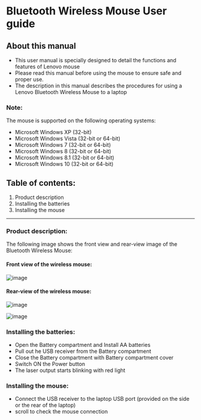 # Bluetooth Wireless Mouse User guide
## About this manual
* This user manual is specially designed to detail the functions and features of Lenovo mouse
* Please read this manual before using the mouse to ensure safe and proper use. 
* The description in this manual describes the procedures for using a Lenovo Bluetooth Wireless Mouse to a laptop </uol>
### **Note**: 

The mouse is supported on the following operating systems:
* Microsoft Windows XP (32-bit)
* Microsoft Windows Vista (32-bit or 64-bit)
* Microsoft Windows 7 (32-bit or 64-bit)
* Microsoft Windows 8 (32-bit or 64-bit)
* Microsoft Windows 8.1 (32-bit or 64-bit)
* Microsoft Windows 10 (32-bit or 64-bit)

  
## Table of contents:
1. Product description
2. Installing the batteries
3. Installing the mouse  

-----------------------------------------------------------------------------



### Product description:
The following image shows the front view and rear-view image of the Bluetooth Wireless Mouse: 

#### Front view of the wireless mouse:

![image](https://github.com/Amrithakhuba/User-manual-for-mouse-/assets/157877353/ffa73ec0-6203-4ecb-a91e-bf9f84cdc9d1)


#### Rear-view of the wireless mouse:

![image](https://github.com/Amrithakhuba/User-manual-for-mouse-/assets/157877353/076314e6-be62-41cc-b81e-4d4b2803a3f7)



![image](https://github.com/Amrithakhuba/User-manual-for-mouse-/assets/157877353/0a46780a-8d87-4ff2-acc4-411b33d9e26c)


### Installing the batteries: 
* Open the Battery compartment and Install AA batteries
* Pull out he USB receiver from the Battery compartment
* Close the Battery compartment with Battery compartment cover
* Switch ON the Power button
* The laser output starts blinking with red light

### Installing the mouse:
* Connect the USB receiver to the laptop USB port (provided on the side or the rear of the laptop)
* scroll to check the mouse connection 
